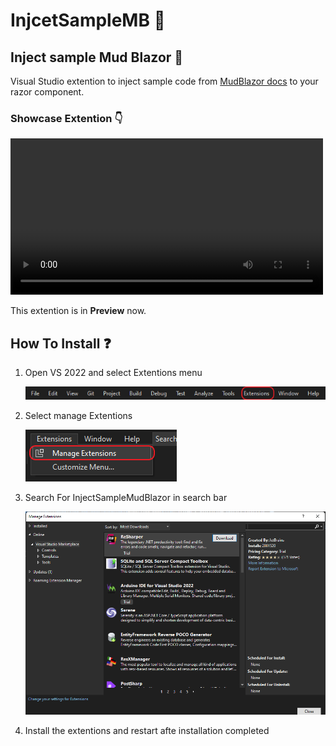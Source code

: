 # InjcetSampleMB :syringe:

## Inject sample Mud Blazor :syringe:

Visual Studio extention to inject sample code from <a href="https://mudblazor.com/docs/overview">MudBlazor docs</a> to your razor component.

### Showcase Extention :point_down:

<div align="left">
	<video src="art\Inject Sample VS Extention.mp4" width="500"/>
</div>

This extention is in **Preview** now.

## How To Install :question:
1. Open VS 2022 and select Extentions menu  

	<p align="left">
	  <img src="art\Open Extentions.png" title="Open Extention menu">
	</p>
  
2. Select manage Extentions  

	<p align="left">
	  <img src="art\Select Manage Extentions.png" title="Open Extention menu">
	</p>

3. Search For InjectSampleMudBlazor in search bar  

	<p align="left">
	  <img src="art\Serach Extention.png" width="500" title="Open Extention menu">
	</p>

4. Install the extentions and restart afte installation completed